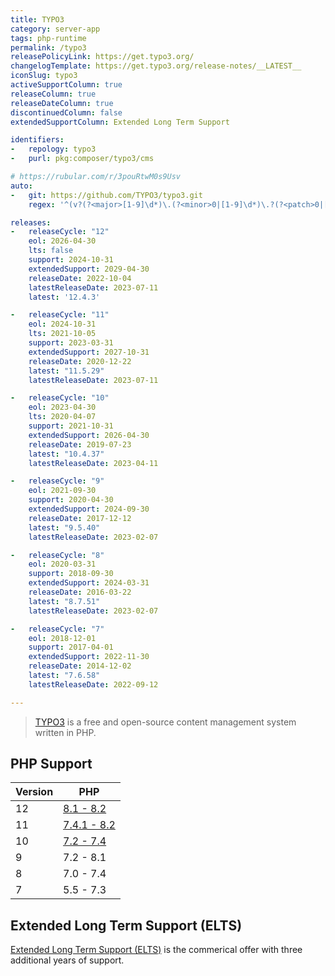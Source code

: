 ```yaml
---
title: TYPO3
category: server-app
tags: php-runtime
permalink: /typo3
releasePolicyLink: https://get.typo3.org/
changelogTemplate: https://get.typo3.org/release-notes/__LATEST__
iconSlug: typo3
activeSupportColumn: true
releaseColumn: true
releaseDateColumn: true
discontinuedColumn: false
extendedSupportColumn: Extended Long Term Support

identifiers:
-   repology: typo3
-   purl: pkg:composer/typo3/cms

# https://rubular.com/r/3pouRtwM0s9Usv
auto:
-   git: https://github.com/TYPO3/typo3.git
    regex: '^(v?(?<major>[1-9]\d*)\.(?<minor>0|[1-9]\d*)\.?(?<patch>0|[1-9]\d*)?)|(TYPO3_(?<major>\d)-(?<minor>\d)-((?<patch>\d+)(FINAL)?))$'

releases:
-   releaseCycle: "12"
    eol: 2026-04-30
    lts: false
    support: 2024-10-31
    extendedSupport: 2029-04-30
    releaseDate: 2022-10-04
    latestReleaseDate: 2023-07-11
    latest: '12.4.3'

-   releaseCycle: "11"
    eol: 2024-10-31
    lts: 2021-10-05
    support: 2023-03-31
    extendedSupport: 2027-10-31
    releaseDate: 2020-12-22
    latest: "11.5.29"
    latestReleaseDate: 2023-07-11

-   releaseCycle: "10"
    eol: 2023-04-30
    lts: 2020-04-07
    support: 2021-10-31
    extendedSupport: 2026-04-30
    releaseDate: 2019-07-23
    latest: "10.4.37"
    latestReleaseDate: 2023-04-11

-   releaseCycle: "9"
    eol: 2021-09-30
    support: 2020-04-30
    extendedSupport: 2024-09-30
    releaseDate: 2017-12-12
    latest: "9.5.40"
    latestReleaseDate: 2023-02-07

-   releaseCycle: "8"
    eol: 2020-03-31
    support: 2018-09-30
    extendedSupport: 2024-03-31
    releaseDate: 2016-03-22
    latest: "8.7.51"
    latestReleaseDate: 2023-02-07

-   releaseCycle: "7"
    eol: 2018-12-01
    support: 2017-04-01
    extendedSupport: 2022-11-30
    releaseDate: 2014-12-02
    latest: "7.6.58"
    latestReleaseDate: 2022-09-12

---
```


> [TYPO3](https://typo3.org/) is a free and open-source content management system written in PHP.


## PHP Support

Version | PHP
--------|-----------
12      | [8.1 - 8.2](https://get.typo3.org/version/12#system-requirements)
11      | [7.4.1 - 8.2](https://get.typo3.org/version/11#system-requirements)
10      | [7.2 - 7.4](https://get.typo3.org/version/10#system-requirements)
9       | 7.2 - 8.1
8       | 7.0 - 7.4
7       | 5.5 - 7.3

## Extended Long Term Support (ELTS)

[Extended Long Term Support (ELTS)](https://typo3.com/services/extended-support-elts) is the commerical offer with three additional years of support.
